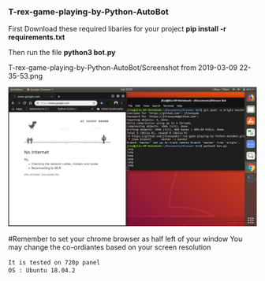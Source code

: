 ### T-rex-game-playing-by-Python-AutoBot

First Download these required libaries for your project 
**pip install -r requirements.txt**

Then run the file 
**python3 bot.py**

T-rex-game-playing-by-Python-AutoBot/Screenshot from 2019-03-09 22-35-53.png

![alt text](https://github.com/jitunayak/T-rex-game-playing-by-Python-AutoBot/blob/master/Screenshot%20from%202019-03-09%2022-35-53.png)


#Remember to set your chrome browser as half left of your window
You may change the co-ordiantes based on your screen resolution


    It is tested on 720p panel
    OS : Ubuntu 18.04.2


        
